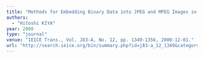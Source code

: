 ```yaml
---
title: "Methods for Embedding Binary Data into JPEG and MPEG Images in Compressed Domain"
authors:
  - "Hitoshi KIYA"
year: 2000
type: "journal"
venue: "IEICE Trans., Vol. J83-A, No. 12, pp. 1349-1356, 2000-12-01."
url: "http://search.ieice.org/bin/summary.php?id=j83-a_12_1349&category=A&year=2000&lang=E&abst=j"
---
```

